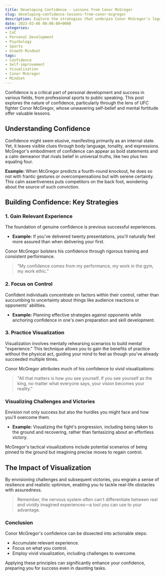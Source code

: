 ```yaml
---
title: Developing Confidence - Lessons from Conor McGregor
slug: developing-confidence-lessons-from-conor-mcgregor
description: Explore the strategies that underpin Conor McGregor's legendary confidence and how you can apply them to your own life.
date: 2023-03-06 00:00:00+0000
categories:
- CoC
- Personal Development
- Psychology
- Sports
- Growth Mindset
tags:
- Confidence
- Self-improvement
- Visualization
- Conor McGregor
- Mindset
---
```


Confidence is a critical part of personal development and success in various fields, from professional sports to public speaking. This post explores the nature of confidence, particularly through the lens of UFC fighter Conor McGregor, whose unwavering self-belief and mental fortitude offer valuable lessons.

## Understanding Confidence

Confidence might seem elusive, manifesting primarily as an internal state. Yet, it leaves visible clues through body language, tonality, and expressions. McGregor's embodiment of confidence can appear as bold statements and a calm demeanor that rivals belief in universal truths, like two plus two equaling four.

**Example:** When McGregor predicts a fourth-round knockout, he does so not with frantic gestures or overcompensations but with serene certainty. This calm assertiveness puts competitors on the back foot, wondering about the source of such conviction.

## Building Confidence: Key Strategies

### 1. Gain Relevant Experience

The foundation of genuine confidence is previous successful experiences.

- **Example:** If you've delivered twenty presentations, you'll naturally feel more assured than when delivering your first.

Conor McGregor bolsters his confidence through rigorous training and consistent performance.

> "My confidence comes from my performance, my work in the gym, my work ethic."

### 2. Focus on Control

Confident individuals concentrate on factors within their control, rather than succumbing to uncertainty about things like audience reactions or opponents' abilities.

- **Example:** Planning effective strategies against opponents while anchoring confidence in one's own preparation and skill development.

### 3. Practice Visualization

Visualization involves mentally rehearsing scenarios to build mental "experience." This technique allows you to gain the benefits of practice without the physical act, guiding your mind to feel as though you've already succeeded multiple times.

Conor McGregor attributes much of his confidence to vivid visualizations:

> "All that matters is how you see yourself. If you see yourself as the king, no matter what everyone says, your vision becomes your reality."

### Visualizing Challenges and Victories

Envision not only success but also the hurdles you might face and how you'll overcome them.

- **Example:** Visualizing the fight's progression, including being taken to the ground and recovering, rather than fantasizing about an effortless victory.

McGregor's tactical visualizations include potential scenarios of being pinned to the ground but imagining precise moves to regain control.

## The Impact of Visualization

By envisioning challenges and subsequent victories, you engrain a sense of resilience and realistic optimism, enabling you to tackle real-life obstacles with assuredness.

> Remember, the nervous system often can't differentiate between real and vividly imagined experiences—a tool you can use to your advantage.

### Conclusion

Conor McGregor's confidence can be dissected into actionable steps:

- Accumulate relevant experience.
- Focus on what you control.
- Employ vivid visualization, including challenges to overcome.

Applying these principles can significantly enhance your confidence, preparing you for success even in daunting tasks.
